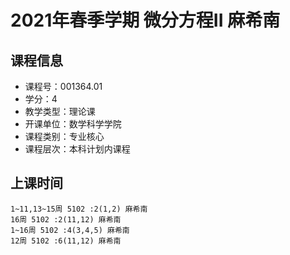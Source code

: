 # 2021年春季学期 微分方程II 麻希南






## 课程信息

- 课程号：001364.01
- 学分：4
- 教学类型：理论课
- 开课单位：数学科学学院
- 课程类别：专业核心
- 课程层次：本科计划内课程

## 上课时间

```
1~11,13~15周 5102 :2(1,2) 麻希南
16周 5102 :2(11,12) 麻希南
1~16周 5102 :4(3,4,5) 麻希南
12周 5102 :6(11,12) 麻希南
```

